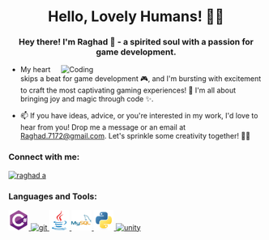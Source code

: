 <h1 align="center">Hello, Lovely Humans! 🌟✨</h1>
<h3 align="center">Hey there! I'm Raghad 🌼 - a spirited soul with a passion for game development. </h3>
<img align="right" alt="Coding" width="400" src="https://64.media.tumblr.com/cc6c83956ca03be31af237eba06fce63/89006c6472ca7b96-45/s1280x1920/7f25d21f8810e17c6cb136bf93208b4d4c670b36.gifv">

- My heart skips a beat for game development 🎮, and I'm bursting with excitement to craft the most captivating gaming experiences! 🌟 I'm all about bringing joy and magic through code ✨.

- 📫 If you have ideas, advice, or you're interested in my work, I'd love to hear from you! Drop me a message or an email at Raghad.7172@gmail.com. Let's sprinkle some creativity together! 🌟💫


<h3 align="left">Connect with me:</h3>
<p align="left">
<a href="https://linkedin.com/in/raghad a" target="blank"><img align="center" src="https://raw.githubusercontent.com/rahuldkjain/github-profile-readme-generator/master/src/images/icons/Social/linked-in-alt.svg" alt="raghad a" height="30" width="40" /></a>
</p>

<h3 align="left">Languages and Tools:</h3>
<p align="left"> <a href="https://www.w3schools.com/cs/" target="_blank" rel="noreferrer"> <img src="https://raw.githubusercontent.com/devicons/devicon/master/icons/csharp/csharp-original.svg" alt="csharp" width="40" height="40"/> </a> <a href="https://git-scm.com/" target="_blank" rel="noreferrer"> <img src="https://www.vectorlogo.zone/logos/git-scm/git-scm-icon.svg" alt="git" width="40" height="40"/> </a> <a href="https://www.java.com" target="_blank" rel="noreferrer"> <img src="https://raw.githubusercontent.com/devicons/devicon/master/icons/java/java-original.svg" alt="java" width="40" height="40"/> </a> <a href="https://www.mysql.com/" target="_blank" rel="noreferrer"> <img src="https://raw.githubusercontent.com/devicons/devicon/master/icons/mysql/mysql-original-wordmark.svg" alt="mysql" width="40" height="40"/> </a> <a href="https://www.python.org" target="_blank" rel="noreferrer"> <img src="https://raw.githubusercontent.com/devicons/devicon/master/icons/python/python-original.svg" alt="python" width="40" height="40"/> </a> <a href="https://unity.com/" target="_blank" rel="noreferrer"> <img src="https://www.vectorlogo.zone/logos/unity3d/unity3d-icon.svg" alt="unity" width="40" height="40"/> </a> </p>
